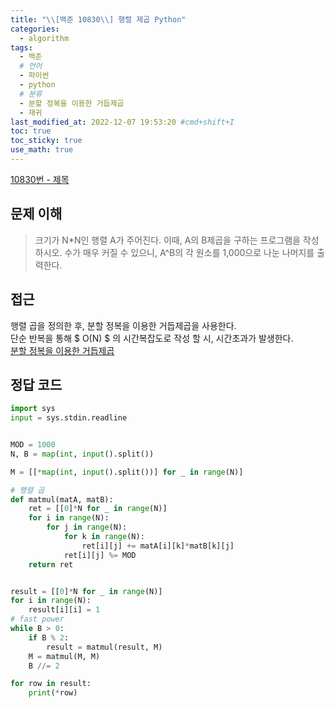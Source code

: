 ```yaml
---
title: "\\[백준 10830\\] 행렬 제곱 Python"
categories:
  - algorithm
tags:
  - 백준
  # 언어
  - 파이썬
  - python
  # 분류
  - 분할 정복을 이용한 거듭제곱
  - 재귀
last_modified_at: 2022-12-07 19:53:20 #cmd+shift+I
toc: true
toc_sticky: true
use_math: true
---
```


[10830번 - 제목](https://www.acmicpc.net/problem/10830)

## 문제 이해

> 크기가 N\*N인 행렬 A가 주어진다. 이때, A의 B제곱을 구하는 프로그램을 작성하시오. 수가 매우 커질 수 있으니, A^B의 각 원소를 1,000으로 나눈 나머지를 출력한다.

## 접근

행렬 곱을 정의한 후, 분할 정복을 이용한 거듭제곱을 사용한다. \
단순 반복을 통해 $ O(N) $ 의 시간복잡도로 작성 할 시, 시간초과가 발생한다. \
[분할 정복을 이용한 거듭제곱](https://omjinlts.github.io/algorithm/divnconqpow/)

## 정답 코드

```python
import sys
input = sys.stdin.readline


MOD = 1000
N, B = map(int, input().split())

M = [[*map(int, input().split())] for _ in range(N)]

# 행렬 곱
def matmul(matA, matB):
    ret = [[0]*N for _ in range(N)]
    for i in range(N):
        for j in range(N):
            for k in range(N):
                ret[i][j] += matA[i][k]*matB[k][j]
            ret[i][j] %= MOD
    return ret


result = [[0]*N for _ in range(N)]
for i in range(N):
    result[i][i] = 1
# fast power
while B > 0:
    if B % 2:
        result = matmul(result, M)
    M = matmul(M, M)
    B //= 2

for row in result:
    print(*row)

```
